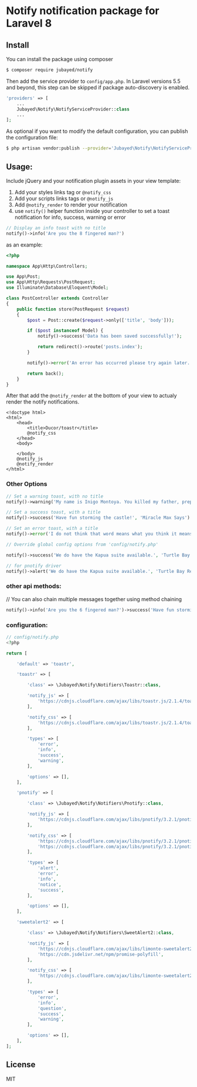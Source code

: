 # Notify notification package for Laravel 8

## Install

You can install the package using composer

```sh
$ composer require jubayed/notify
```

Then add the service provider to `config/app.php`. In Laravel versions 5.5 and beyond, this step can be skipped if package auto-discovery is enabled.

```php
'providers' => [
    ...
    Jubayed\Notify\NotifyServiceProvider::class
    ...
];
```

As optional if you want to modify the default configuration, you can publish the configuration file:
 
```sh
$ php artisan vendor:publish --provider='Jubayed\Notify\NotifyServiceProvider' --tag="config"
```

## Usage:

Include jQuery and your notification plugin assets in your view template: 

1. Add your styles links tag or `@notify_css`
2. Add your scripts links tags or `@notify_js`
3. Add `@notify_render` to render your notification
4. use `notify()` helper function inside your controller to set a toast notification for info, success, warning or error
```php
// Display an info toast with no title
notify()->info('Are you the 8 fingered man?')
```

as an example:
```php
<?php

namespace App\Http\Controllers;

use App\Post;
use App\Http\Requests\PostRequest;
use Illuminate\Database\Eloquent\Model;

class PostController extends Controller
{
    public function store(PostRequest $request)
    {
        $post = Post::create($request->only(['title', 'body']));

        if ($post instanceof Model) {
            notify()->success('Data has been saved successfully!');

            return redirect()->route('posts.index');
        }

        notify()->error('An error has occurred please try again later.');

        return back();
    }
}
```

After that add the `@notify_render` at the bottom of your view to actualy render the notify notifications.

```blade
<!doctype html>
<html>
    <head>
        <title>Ducor/toastr</title>
        @notify_css
    </head>
    <body>
        
    </body>
    @notify_js
    @notify_render
</html>
```
### Other Options

```php
// Set a warning toast, with no title
notify()->warning('My name is Inigo Montoya. You killed my father, prepare to die!')

// Set a success toast, with a title
notify()->success('Have fun storming the castle!', 'Miracle Max Says')

// Set an error toast, with a title
notify()->error('I do not think that word means what you think it means.', 'Inconceivable!')

// Override global config options from 'config/notify.php'

notify()->success('We do have the Kapua suite available.', 'Turtle Bay Resort', ['timeOut' => 5000])

// for pnotify driver
notify()->alert('We do have the Kapua suite available.', 'Turtle Bay Resort', ['timeOut' => 5000])
```

### other api methods:
// You can also chain multiple messages together using method chaining
```php
notify()->info('Are you the 6 fingered man?')->success('Have fun storming the castle!')->warning('doritos');
```

### configuration:
```php
// config/notify.php
<?php

return [

    'default' => 'toastr',

    'toastr' => [

        'class' => \Jubayed\Notify\Notifiers\Toastr::class,

        'notify_js' => [
            'https://cdnjs.cloudflare.com/ajax/libs/toastr.js/2.1.4/toastr.min.js',
        ],

        'notify_css' => [
            'https://cdnjs.cloudflare.com/ajax/libs/toastr.js/2.1.4/toastr.min.css',
        ],

        'types' => [
            'error',
            'info',
            'success',
            'warning',
        ],

        'options' => [],
    ],

    'pnotify' => [

        'class' => \Jubayed\Notify\Notifiers\Pnotify::class,

        'notify_js' => [
            'https://cdnjs.cloudflare.com/ajax/libs/pnotify/3.2.1/pnotify.js',
        ],

        'notify_css' => [
            'https://cdnjs.cloudflare.com/ajax/libs/pnotify/3.2.1/pnotify.css',
            'https://cdnjs.cloudflare.com/ajax/libs/pnotify/3.2.1/pnotify.brighttheme.css',
        ],

        'types' => [
            'alert',
            'error',
            'info',
            'notice',
            'success',
        ],

        'options' => [],
    ],

    'sweetalert2' => [

        'class' => \Jubayed\Notify\Notifiers\SweetAlert2::class,

        'notify_js' => [
            'https://cdnjs.cloudflare.com/ajax/libs/limonte-sweetalert2/7.28.1/sweetalert2.min.js',
            'https://cdn.jsdelivr.net/npm/promise-polyfill',
        ],

        'notify_css' => [
            'https://cdnjs.cloudflare.com/ajax/libs/limonte-sweetalert2/7.28.1/sweetalert2.min.css',
        ],

        'types' => [
            'error',
            'info',
            'question',
            'success',
            'warning',
        ],

        'options' => [],
    ],
];
```

## License

MIT
